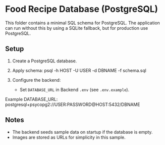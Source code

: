 # Food Recipe Database (PostgreSQL)

This folder contains a minimal SQL schema for PostgreSQL. The application can run without this by using a SQLite fallback, but for production use PostgreSQL.

## Setup

1) Create a PostgreSQL database.
2) Apply schema:
   psql -h HOST -U USER -d DBNAME -f schema.sql

3) Configure the backend:
   - Set `DATABASE_URL` in Backend `.env` (see `.env.example`).

Example DATABASE_URL:
postgresql+psycopg2://USER:PASSWORD@HOST:5432/DBNAME

## Notes

- The backend seeds sample data on startup if the database is empty.
- Images are stored as URLs for simplicity in this sample.
